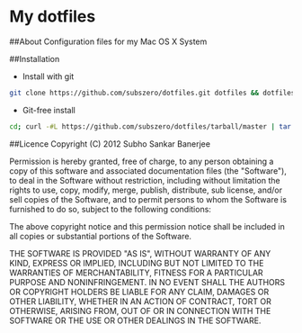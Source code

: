My dotfiles
============================================================

##About
Configuration files for my Mac OS X System

##Installation
* Install with git

```bash
git clone https://github.com/subszero/dotfiles.git dotfiles && dotfiles/install.sh
```

* Git-free install

```bash
cd; curl -#L https://github.com/subszero/dotfiles/tarball/master | tar -xzv --strip-components 1 --exclude={README.md,install.sh}
```

##Licence
Copyright (C) 2012 Subho Sankar Banerjee

Permission is hereby granted, free of charge, to any person obtaining a copy of this software and associated documentation files (the "Software"), to deal in the Software without restriction, including without limitation the rights to use, copy, modify, merge, publish, distribute, sub license, and/or sell copies of the Software, and to permit persons to whom the Software is furnished to do so, subject to the following conditions:

The above copyright notice and this permission notice shall be included in all copies or substantial portions of the Software.

THE SOFTWARE IS PROVIDED "AS IS", WITHOUT WARRANTY OF ANY KIND, EXPRESS OR IMPLIED, INCLUDING BUT NOT LIMITED TO THE WARRANTIES OF MERCHANTABILITY, FITNESS FOR A PARTICULAR PURPOSE AND NONINFRINGEMENT. IN NO EVENT SHALL THE AUTHORS OR COPYRIGHT HOLDERS BE LIABLE FOR ANY CLAIM, DAMAGES OR OTHER LIABILITY, WHETHER IN AN ACTION OF CONTRACT, TORT OR OTHERWISE, ARISING FROM, OUT OF OR IN CONNECTION WITH THE SOFTWARE OR THE USE OR OTHER DEALINGS IN THE SOFTWARE.
